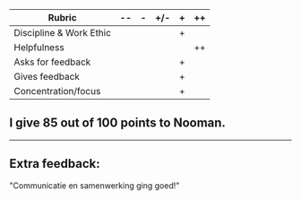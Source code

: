 
| Rubric                    | -- |  -  | +/- |  +  | ++  |
|---------------------------|----|-----|-----|-----|-----|
| Discipline & Work Ethic   |    |     |     |  +  |     |
| Helpfulness               |    |     |     |     |  ++ |
| Asks for feedback         |    |     |     |  +  |     |
| Gives feedback            |    |     |     |  +  |     |
| Concentration/focus       |    |     |     |  +  |     |

## I give 85 out of 100 points to Nooman.
---
## Extra feedback:

"Communicatie en samenwerking ging goed!"